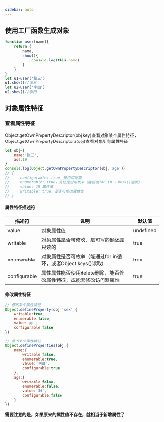 ```yaml
---
sidebar: auto
---
```


## 使用工厂函数生成对象
```js
function user(name){
    return {
        name,
        show(){
            console.log(this.name)
        }
    }
}
let u1=user('张三')
u1.show()//张三
let u2=user('李四')
u2.show()//李四
```

## 对象属性特征

### 查看属性特征
Object.getOwnPropertyDescriptor(obj,key)查看对象某个属性特征，Object.getOwnPropertyDescriptors(obj)查看对象所有属性特征
```js
let obj={
    name:'张三',
    age:19
}
console.log(Object.getOwnPropertyDescriptor(obj,'age'))
// {
//     configurable: true，是否可配置
//     enumerable: true，属性是否可枚举（能否被for in ，keys()遍历）
//     value: 19,属性值
//     writable: true，是否可修改属性值
// }
```
#### 属性特征描述符
|描述符|说明|默认值|
|-|-|-|
|value|对象属性值|undefined|
|writable|对象属性是否可修改，是可写的额还是只读的|true|
|enumerable|对象属性是否可枚举（能通过for in循环，或者Object.keys()读取）|true|
|configurable|属性属性能否使用delete删除，能否修改属性特征，或能否修改访问器属性|true|
#### 修改属性特征
```js
// 修改单个属性特征
Object.defineProperty(obj,'sex',{
    writable:true,
    enumerable:false,
    value:'男',
    configurable:false
})

// 修改多个属性特征
Object.defineProperties(obj,{
    name:{
        writable:false,
        enumerable:true,
        value:'李四',
        configurable:true
    },
    age:{
        writable:false,
        enumerable:false,
        value:'30',
        configurable:false
    }
})
```
**需要注意的是，如果原来的属性值不存在，就相当于新增属性了**